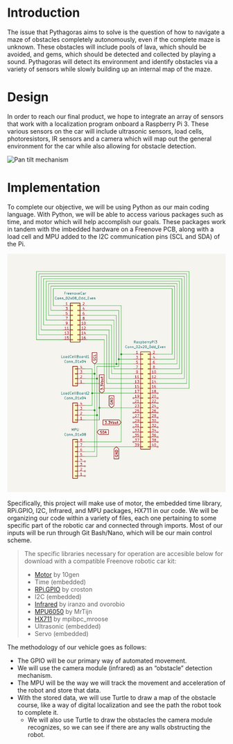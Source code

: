 
# Introduction

<p>The issue that Pythagoras aims to solve is the question of how to navigate a maze of obstacles completely autonomously, even if the complete maze is unknown. These obstacles will include pools of lava, which should be avoided, and gems, which should be detected and collected by playing a sound. Pythagoras will detect its environment and identify obstacles via a variety of sensors while slowly building up an internal map of the maze.</p>

# Design

<p>In order to reach our final product, we hope to integrate an array of sensors that work with a localization program onboard a Raspberry Pi 3. These various sensors on the car will  include ultrasonic sensors, load cells, photoresistors, IR sensors and a camera which will map out the general environment for the car while also allowing for obstacle detection.</p>

![Pan tilt mechanism](docs/images/Pythagoras.png)

# Implementation

<p>To complete our objective, we will be using Python as our main coding language. With Python, we will be able to access various packages such as time, and motor which will help accomplish our goals. These packages work in tandem with the imbedded hardware on a Freenove PCB, along with a load cell and MPU added to the I2C communication pins (SCL and SDA) of the Pi.</p>

![Electrical diagram](docs/images/electricalDiagram.png)

<p>Specifically, this project will make use of motor, the embedded time library, RPi.GPIO, I2C, Infrared, and MPU packages, HX711 in our code. We will be organizing our code within a variety of files, each one pertaining to some specific part of the robotic car and connected through imports. Most of our inputs will be run through Git Bash/Nano, which will be our main control scheme.</p>

> The specific libraries necessary for operation are accesible below for download with a compatible Freenove robotic car kit:
>  - [Motor](https://pypi.org/project/motor/) by 10gen
>  - Time (embedded)
>  - [RPi.GPIO](https://pypi.org/project/RPi.GPIO/) by croston
>  - I2C (embedded)
>  - [Infrared](https://pypi.org/project/infrared/) by iranzo and ovorobio
>  - [MPU6050](https://pypi.org/project/mpu6050-raspberrypi/) by MrTijn
>  - [HX711](https://pypi.org/project/hx711/) by mpibpc_mroose
>  - Ultrasonic (embedded)
>  - Servo (embedded)

The methodology of our vehicle goes as follows:</p>
- The GPIO will be our primary way of automated movement. 
- We will use the camera module (infrared) as an “obstacle” detection mechanism. 
- The MPU will be the way we will track the movement and acceleration of the robot and store that data. 
- With the stored data, we will use Turtle to draw a map of the obstacle course, like a way of digital localization and see the path the robot took to complete it. 
  - We will also use Turtle to draw the obstacles the camera module recognizes, so we can see if there are any walls obstructing the robot.





